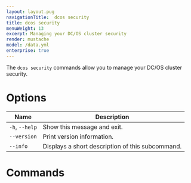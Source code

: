 ```yaml
---
layout: layout.pug
navigationTitle:  dcos security
title: dcos security
menuWeight: 13
excerpt: Managing your DC/OS cluster security
render: mustache
model: /data.yml
enterprise: true
---
```

The `dcos security` commands allow you to manage your DC/OS cluster security. 

# Options

| Name |  Description |
|---------|-------------|
|  `-h`, `--help` |  Show this message and exit.|
| `--version` | Print version information.  |
| `--info` |  Displays a short description of this subcommand.  |

# Commands

